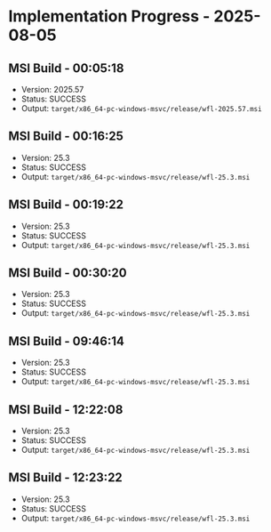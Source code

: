 # Implementation Progress - 2025-08-05


## MSI Build - 00:05:18

- Version: 2025.57
- Status: SUCCESS
- Output: `target/x86_64-pc-windows-msvc/release/wfl-2025.57.msi`


## MSI Build - 00:16:25

- Version: 25.3
- Status: SUCCESS
- Output: `target/x86_64-pc-windows-msvc/release/wfl-25.3.msi`


## MSI Build - 00:19:22

- Version: 25.3
- Status: SUCCESS
- Output: `target/x86_64-pc-windows-msvc/release/wfl-25.3.msi`


## MSI Build - 00:30:20

- Version: 25.3
- Status: SUCCESS
- Output: `target/x86_64-pc-windows-msvc/release/wfl-25.3.msi`


## MSI Build - 09:46:14

- Version: 25.3
- Status: SUCCESS
- Output: `target/x86_64-pc-windows-msvc/release/wfl-25.3.msi`


## MSI Build - 12:22:08

- Version: 25.3
- Status: SUCCESS
- Output: `target/x86_64-pc-windows-msvc/release/wfl-25.3.msi`


## MSI Build - 12:23:22

- Version: 25.3
- Status: SUCCESS
- Output: `target/x86_64-pc-windows-msvc/release/wfl-25.3.msi`

